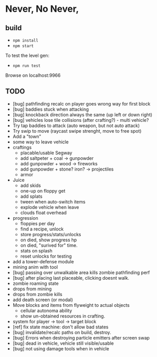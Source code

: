 # Never, No Never,

## build

* `npm install`
* `npm start`

To test the level gen:

* `npm run test`

Browse on localhost:9966

## TODO

* [bug] pathfinding recalc on player goes wrong way for first block
* [bug] baddies stuck when attacking
* [bug] knockback direction always the same (up left or down right)
* [bug] vehicles lose tile collisions (after crafting?) - multi vehicle?
* Try tap baddies to attack (auto weapon, but not auto attack)
* Try swip to move (raycast swipe strenght, move to free spot)
* Add a "town"
* some way to leave vehicle
* craftings
  * placable/usable Segway
  * add saltpeter + coal -> gunpowder
  * add gunpowder + wood -> fireworks
  * add gunpowder + stone? iron? -> projectiles
  * armor
* Juice
  * add skids
  * one-up on floppy get
  * add splats
  * tween when auto-switch items
  * explode vehicle when leave
  * clouds float overhead
* progression
  * floppies per day
  * find a recipe, unlock
  * store progress/stats/unlocks
  * on died, show progress hp
  * on died, "surived for" time.
  * stats on splash
  * reset unlocks for testing
* add a tower-defense module
* mining anim with tool
* [bug] passing over unwalkable area kills zombie pathfinding perf
* [bug] after placing last placeable, clicking doesnt walk.
* zombie roaming state
* drops from mining
* drops from zombie kills
* add death screen (or modal)
* Move blocks and items from flyweight to actual objects
  * cellular autonoma ability
  * show un-obtained resources in crafting.
* system for player -> tool -> target block
* [ref] fix state machine: don't allow bad states
* [bug] invalidate/recalc paths on build, destroy.
* [bug] Errors when destroying particle emitters after screen swap
* [bug] dead in vehicle, vehicle still visible/usable
* [bug] not using damage tools when in vehicle

